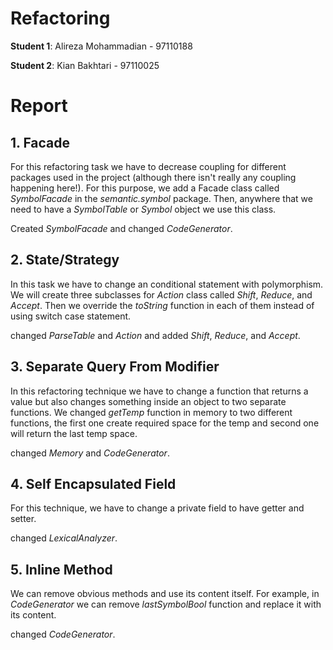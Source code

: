 Refactoring
==============

**Student 1**: Alireza Mohammadian - 97110188

**Student 2**: Kian Bakhtari - 97110025

# Report

## 1. Facade

For this refactoring task we have to decrease coupling for different packages used in the project (although there isn't really any coupling happening here!). For this purpose, we add a Facade class called _SymbolFacade_ in the _semantic.symbol_ package. Then, anywhere that we need to have a _SymbolTable_ or _Symbol_ object we use this class.

Created _SymbolFacade_ and changed _CodeGenerator_.

## 2. State/Strategy

In this task we have to change an conditional statement with polymorphism. We will create three subclasses for _Action_ class called _Shift_, _Reduce_, and _Accept_. Then we override the _toString_ function in each of them instead of using switch case statement.

changed _ParseTable_ and _Action_ and added _Shift_, _Reduce_, and _Accept_.

## 3. Separate Query From Modifier

In this refactoring technique we have to change a function that returns a value but also changes something inside an object to two separate functions. We changed _getTemp_ function in memory to two different functions, the first one create required space for the temp and second one will return the last temp space.

changed _Memory_ and _CodeGenerator_.

## 4. Self Encapsulated Field

For this technique, we have to change a private field to have getter and setter.

changed _LexicalAnalyzer_.

## 5. Inline Method

We can remove obvious methods and use its content itself. For example, in _CodeGenerator_ we can remove _lastSymbolBool_ function and replace it with its content.

changed _CodeGenerator_.

